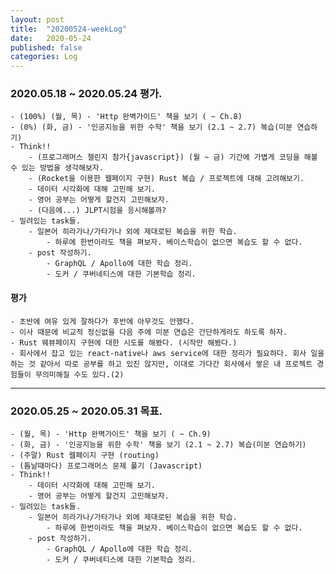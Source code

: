 ```yaml
---
layout: post
title:  "20200524-weekLog"
date:   2020-05-24
published: false
categories: Log
---
```

### 2020.05.18 ~ 2020.05.24 평가.
    - (100%) (월, 목) - 'Http 완벽가이드' 책을 보기 ( ~ Ch.8)  
    - (0%) (화, 금) - '인공지능을 위한 수학' 책을 보기 (2.1 ~ 2.7) 복습(미분 연습하기)  
    - Think!!  
        - (프로그래머스 챌린지 참가{javascript}) (월 ~ 금) 기간에 가볍게 코딩을 해볼 수 있는 방법을 생각해보자.  
        - (Rocket을 이용한 웹페이지 구현) Rust 복습 / 프로젝트에 대해 고려해보기.  
        - 데이터 시각화에 대해 고민해 보기.  
        - 영어 공부는 어떻게 할건지 고민해보자.  
        - (다음에...) JLPT시험을 응시해볼까?   
    - 밀려있는 task들.
        - 일본어 히라가나/가타가나 외에 제대로된 복습을 위한 학습.  
            - 하루에 한번이라도 책을 펴보자. 베이스학습이 없으면 복습도 할 수 없다.  
        - post 작성하기.  
            - GraphQL / Apollo에 대한 학습 정리.  
            - 도커 / 쿠버네티스에 대한 기본학습 정리.  


#### 평가
    - 초반에 여유 있게 잘하다가 후반에 아무것도 안했다.  
    - 이사 때문에 비교적 정신없을 다음 주에 미분 연습은 간단하게라도 하도록 하자.  
    - Rust 웨뷰페이지 구현에 대한 시도를 해봤다. (시작만 해봤다.)  
    - 회사에서 잡고 있는 react-native나 aws service에 대한 정리가 필요하다. 회사 일을 하는 것 같아서 따로 공부를 하고 있진 않지만, 이대로 가다간 회사에서 쌓은 내 프로젝트 경험들이 무의미해질 수도 있다.(2)  

---

### 2020.05.25 ~ 2020.05.31 목표.
    - (월, 목) - 'Http 완벽가이드' 책을 보기 ( ~ Ch.9)  
    - (화, 금) - '인공지능을 위한 수학' 책을 보기 (2.1 ~ 2.7) 복습(미분 연습하기)  
    - (주말) Rust 웹페이지 구현 (routing)  
    - (틈날때마다) 프로그래머스 문제 풀기 (Javascript)  
    - Think!!  
        - 데이터 시각화에 대해 고민해 보기.  
        - 영어 공부는 어떻게 할건지 고민해보자.  
    - 밀려있는 task들.
        - 일본어 히라가나/가타가나 외에 제대로된 복습을 위한 학습.  
            - 하루에 한번이라도 책을 펴보자. 베이스학습이 없으면 복습도 할 수 없다.  
        - post 작성하기.  
            - GraphQL / Apollo에 대한 학습 정리.  
            - 도커 / 쿠버네티스에 대한 기본학습 정리.  